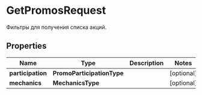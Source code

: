 

# GetPromosRequest

Фильтры для получения списка акций.

## Properties

| Name | Type | Description | Notes |
|------------ | ------------- | ------------- | -------------|
|**participation** | **PromoParticipationType** |  |  [optional] |
|**mechanics** | **MechanicsType** |  |  [optional] |



